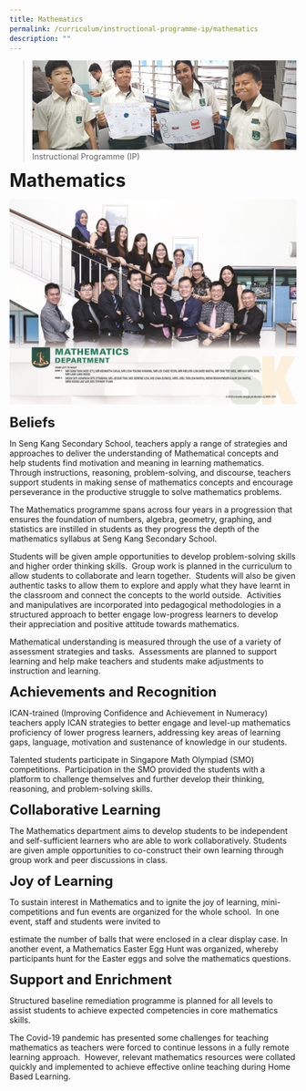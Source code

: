 ```yaml
---
title: Mathematics
permalink: /curriculum/instructional-programme-ip/mathematics
description: ""
---
```

>![](/images/Curriculum/Curriculum.jpg)
>Instructional Programme (IP)

**<font size=6>Mathematics</font>**

![](/images/Curriculum/Seng%20Kang_Department_Mathematics.jpg)

**<font size=5>Beliefs</font>**

In Seng Kang Secondary School, teachers apply a range of strategies and approaches to deliver the understanding of Mathematical concepts and help students find motivation and meaning in learning mathematics. Through instructions, reasoning, problem-solving, and discourse, teachers support students in making sense of mathematics concepts and encourage perseverance in the productive struggle to solve mathematics problems. 

The Mathematics programme spans across four years in a progression that ensures the foundation of numbers, algebra, geometry, graphing, and statistics are instilled in students as they progress the depth of the mathematics syllabus at Seng Kang Secondary School.

Students will be given ample opportunities to develop problem-solving skills and higher order thinking skills.  Group work is planned in the curriculum to allow students to collaborate and learn together.  Students will also be given authentic tasks to allow them to explore and apply what they have learnt in the classroom and connect the concepts to the world outside.  Activities and manipulatives are incorporated into pedagogical methodologies in a structured approach to better engage low-progress learners to develop their appreciation and positive attitude towards mathematics.  

Mathematical understanding is measured through the use of a variety of assessment strategies and tasks.  Assessments are planned to support learning and help make teachers and students make adjustments to instruction and learning.

**<font size=5>Achievements and Recognition</font>**

ICAN-trained (Improving Confidence and Achievement in Numeracy) teachers apply ICAN strategies to better engage and level-up mathematics proficiency of lower progress learners, addressing key areas of learning gaps, language, motivation and sustenance of knowledge in our students.

Talented students participate in Singapore Math Olympiad (SMO) competitions.  Participation in the SMO provided the students with a platform to challenge themselves and further develop their thinking, reasoning, and problem-solving skills.  

  
**<font size=5>Collaborative Learning</font>**

The Mathematics department aims to develop students to be independent and self-sufficient learners who are able to work collaboratively. Students are given ample opportunities to co-construct their own learning through group work and peer discussions in class. 

  
**<font size=5>Joy of Learning</font>**

To sustain interest in Mathematics and to ignite the joy of learning, mini-competitions and fun events are organized for the whole school.  In one event, staff and students were invited to

estimate the number of balls that were enclosed in a clear display case. In another event, a Mathematics Easter Egg Hunt was organized, whereby participants hunt for the Easter eggs and solve the mathematics questions.

**<font size=5>Support and Enrichment</font>**

Structured baseline remediation programme is planned for all levels to assist students to achieve expected competencies in core mathematics skills. 

The Covid-19 pandemic has presented some challenges for teaching mathematics as teachers were forced to continue lessons in a fully remote learning approach.  However, relevant mathematics resources were collated quickly and implemented to achieve effective online teaching during Home Based Learning.